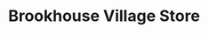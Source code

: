 ---
title: "Brookhouse Village Store"
url: /brookhouse/brookhouse-village-store/
shop: convenience
---